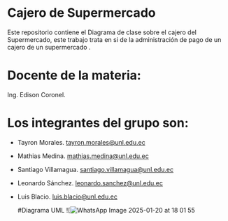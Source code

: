 # Cajero de Supermercado
Este repositorio contiene el Diagrama de clase sobre el cajero del Supermercado, este trabajo trata en si de la administración de pago de un cajero de un supermercado .
# Docente de la materia:
Ing. Edison Coronel.
# Los integrantes del grupo son: 
- Tayron Morales.
  tayron.morales@unl.edu.ec
- Mathias Medina. 
  mathias.medina@unl.edu.ec
- Santiago Villamagua.
  santiago.villamagua@unl.edu.ec
- Leonardo Sánchez.
  leonardo.sanchez@unl.edu.ec
- Luis Blacio.
  luis.blacio@unl.edu.ec

  #Diagrama UML
![![WhatsApp Image 2025-01-20 at 18 01 55](https://github.com/user-attachments/assets/092ea08f-d84f-403a-912e-92df733c81c9)

